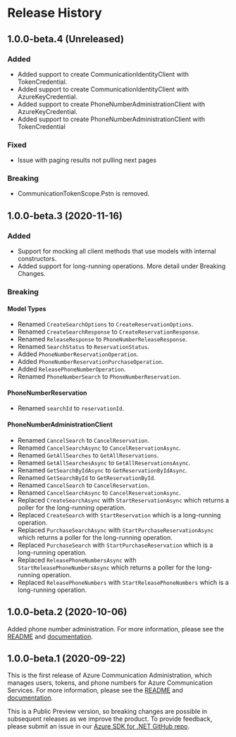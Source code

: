 # Release History

## 1.0.0-beta.4 (Unreleased)

### Added

- Added support to create CommunicationIdentityClient with TokenCredential.
- Added support to create CommunicationIdentityClient with AzureKeyCredential.
- Added support to create PhoneNumberAdministrationClient with AzureKeyCredential.
- Added support to create PhoneNumberAdministrationClient with TokenCredential

### Fixed
- Issue with paging results not pulling next pages

### Breaking
- CommunicationTokenScope.Pstn is removed.


## 1.0.0-beta.3 (2020-11-16)

### Added
- Support for mocking all client methods that use models with internal constructors.
- Added support for long-running operations. More detail under Breaking Changes.

### Breaking

#### Model Types
- Renamed `CreateSearchOptions` to `CreateReservationOptions`.
- Renamed `CreateSearchResponse` to `CreateReservationResponse`.
- Renamed `ReleaseResponse` to `PhoneNumberReleaseResponse`.
- Renamed `SearchStatus` to `ReservationStatus`.
- Added `PhoneNumberReservationOperation`.
- Added `PhoneNumberReservationPurchaseOperation`.
- Added `ReleasePhoneNumberOperation`.
- Renamed `PhoneNumberSearch` to `PhoneNumberReservation`.

#### PhoneNumberReservation
- Renamed `searchId` to `reservationId`.

#### PhoneNumberAdministrationClient
- Renamed `CancelSearch` to `CancelReservation`.
- Renamed `CancelSearchAsync` to `CancelReservationAsync`.
- Renamed `GetAllSearches` to `GetAllReservations`.
- Renamed `GetAllSearchesAsync` to `GetAllReservationsAsync`.
- Renamed `GetSearchByIdAsync` to `GetReservationByIdAsync`.
- Renamed `GetSearchById` to `GetReservationById`.
- Renamed `CancelSearch` to `CancelReservation`.
- Renamed `CancelSearchAsync` to `CancelReservationAsync`.
- Replaced `CreateSearchAsync` with `StartReservationAsync` which returns a poller for the long-running operation.
- Replaced `CreateSearch` with `StartReservation` which is a long-running operation.
- Replaced `PurchaseSearchAsync` with `StartPurchaseReservationAsync` which returns a poller for the long-running operation.
- Replaced `PurchaseSearch` with `StartPurchaseReservation` which is a long-running operation.
- Replaced `ReleasePhoneNumbersAsync` with `StartReleasePhoneNumbersAsync` which returns a poller for the long-running operation.
- Replaced `ReleasePhoneNumbers` with `StartReleasePhoneNumbers` which is a long-running operation.


## 1.0.0-beta.2 (2020-10-06)
Added phone number administration. For more information, please see the [README][read_me] and [documentation][documentation].

## 1.0.0-beta.1 (2020-09-22)
This is the first release of Azure Communication Administration, which manages users, tokens, and phone numbers for Azure Communication Services. For more information, please see the [README][read_me] and [documentation][documentation].

This is a Public Preview version, so breaking changes are possible in subsequent releases as we improve the product. To provide feedback, please submit an issue in our [Azure SDK for .NET GitHub repo](https://github.com/Azure/azure-sdk-for-net/issues).

<!-- LINKS -->
[read_me]: https://github.com/Azure/azure-sdk-for-net/blob/master/sdk/communication/Azure.Communication.Administration/README.md
[documentation]: https://docs.microsoft.com/azure/communication-services/quickstarts/access-tokens?pivots=programming-language-csharp
